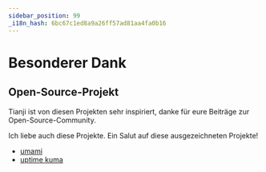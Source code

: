 ```yaml
---
sidebar_position: 99
_i18n_hash: 6bc67c1ed8a9a26ff57ad81aa4fa0b16
---
```

# Besonderer Dank

## Open-Source-Projekt

Tianji ist von diesen Projekten sehr inspiriert, danke für eure Beiträge zur Open-Source-Community.

Ich liebe auch diese Projekte. Ein Salut auf diese ausgezeichneten Projekte!

- [umami](https://github.com/umami-software/umami)
- [uptime kuma](https://github.com/louislam/uptime-kuma)
